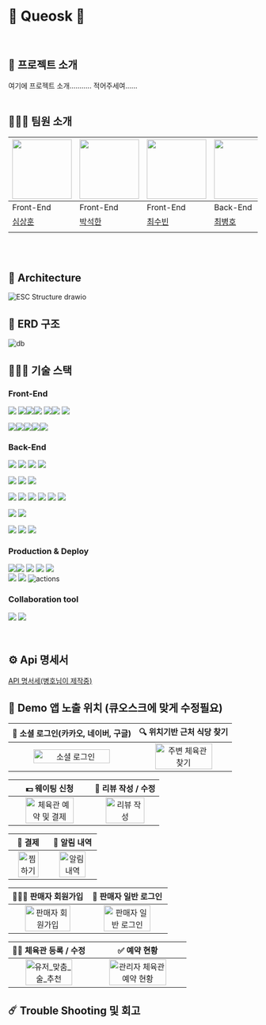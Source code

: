 # 🍝 Queosk 🍳

<br/>

## 📎 프로젝트 소개

여기에 프로젝트 소개........... 적어주세여......
<br><br>

## 🧑‍🤝‍🧑 팀원 소개

| <img src =https://avatars.githubusercontent.com/u/40691745 width="120" height="120"> | <img src =https://user-images.githubusercontent.com/49369306/195608027-5633bd06-1c29-4916-bf75-65567de3b2a5.png width="120" height="120"> | <img src =https://user-images.githubusercontent.com/67897318/209684717-bd1cb2f0-0f07-43f0-94a2-08f91c0a76f8.jpeg width="120" height="120"> | <img src =https://avatars.githubusercontent.com/u/4508765? width="120" height="120">| <img src =https://user-images.githubusercontent.com/67897318/209684716-5baf27b0-c344-4a99-9c98-fc5e9089829d.png width="120" height="120"> | <img src =https://i.imgur.com/tpr5jcv.png width="120" height="120"> |  
|--|--|--|--|--|--|  
|Front-End|Front-End|Front-End|Back-End|Back-End|Back-End|
|[심상훈](https://github.com/SOPLAY)|[박석한](https://github.com/ill2sam)|[최수빈](https://github.com/Su-Bini)|[최병호](https://github.com/peppone-choi)|[조동현](https://github.com/jodonghyeon3)|[조현수](https://github.com/HyunsooZo)|
|||||||


<br><br>

[//]: # (- 로그인 및 소셜로그인 / 마이페이지 / 알림 / 찜하기)

[//]: # (- 체육관 검색&#40;내 주변 체육관&#41; / 체육관 상세정보 / 리뷰 / 체육관 예약 /)

[//]: # (- 체육관 등록 / 예약 현황)

## 🗼 Architecture
![ESC Structure drawio](https://drive.google.com/uc?export=view&id=1dIBKowtLJrN7SPbSo4J6PcAunai1ss1F)

## 💽 ERD 구조
![db](https://drive.google.com/uc?export=view&id=1yzj4CGWa-oXWE3ZzvPjGFRHzjxqWQlaf)

## 🧑🏻‍🔧 기술 스택
### Front-End
<img src="https://img.shields.io/badge/React Query-61DAFB?&logo=react&logoColor=black"> <img src="https://img.shields.io/badge/typescript-3178C6?&logo=typescript&logoColor=white"><image src="https://img.shields.io/badge/Next.js-000000?&logo=Next.js&logoColor=white"><img src="https://img.shields.io/badge/Msw-646CFF?&logo=Msw&logoColor=white"> <img src="https://img.shields.io/badge/Zustand-2C8EBB?&logo=zustand&logoColor=white"><img src="https://img.shields.io/badge/React hook form-764ABC?&logo=reactHookForm&logoColor=white"> <img src="https://img.shields.io/badge/Axios-ff3399?&logo=Axios&logoColor=white">


 <image src="https://img.shields.io/badge/Tailwind%20CSS-06B6D4?&logo=Tailwind%20CSS&logoColor=white"><image src="https://img.shields.io/badge/DaisyUI-6DB33F?&logo=DaisyUI&logoColor=white"><image src="https://img.shields.io/badge/Framer motion-CC0000?&logo=framer&logoColor=white"><image src="https://img.shields.io/badge/React Tostify-DC382D?&logo=&logoColor=white"><image src="https://img.shields.io/badge/NodeMailer-232F3E?&logo=nodemailer&logoColor=white">

### Back-End
<img src="https://img.shields.io/badge/java-007396?&logo=java&logoColor=white"> <img src="https://img.shields.io/badge/spring-6DB33F?&logo=spring&logoColor=white"> <img src="https://img.shields.io/badge/Spring boot-6DB33F?&logo=Spring boot&logoColor=black"> <img src="https://img.shields.io/badge/gradle-02303A?&logo=gradle&logoColor=white">
<br>

<img src="https://img.shields.io/badge/Spring Security-6DB33F?&logo=Spring Security&logoColor=black"> <img src="https://img.shields.io/badge/Json web tokens-000000?&logo=Json web tokens&logoColor=white"> <img src="https://img.shields.io/badge/OAUTH2-EC1C24?&logo=Authy&logoColor=white">
<br>

<img src="https://img.shields.io/badge/MariaDB-003545?&logo=mariaDB&logoColor=white"> <img src="https://img.shields.io/badge/redis-DC382D?&logo=redis&logoColor=white"> <img src="https://img.shields.io/badge/Spring JPA-6DB33F?&logo=Spring JPA&logoColor=white"> <img src="https://img.shields.io/badge/querydsl-2599ED?&logo=querydsl&logoColor=white">  <img src="https://img.shields.io/badge/SMTP-CC0000?&logo=Gmail&logoColor=white">
<image src="https://img.shields.io/badge/Firebase-FFCA28?&logo=firebase&logoColor=black">
<br>

<img src="https://img.shields.io/badge/AssertJ-25A162?&logo=AssertJ&logoColor=white"> <img src="https://img.shields.io/badge/Mockito-008D62?&logo=Mockito&logoColor=white">
<br>

<img src="https://img.shields.io/badge/intellijidea-000000?&logo=intellijidea&logoColor=white"> <img src="https://img.shields.io/badge/postman-FF6C37?&logo=postman&logoColor=white"> <img src="https://img.shields.io/badge/swagger-85EA2D?&logo=swagger&logoColor=white">
<br>

### Production & Deploy
<image src="https://img.shields.io/badge/Docker-2496ED?&logo=Docker&logoColor=white"><img src="https://img.shields.io/badge/aws-232F3E?&logo=amazonaws&logoColor=white"> <img src="https://img.shields.io/badge/ec2-FF9900?&logo=amazonec2&logoColor=white"> <img src="https://img.shields.io/badge/rds-527FFF?&logo=amazonrds&logoColor=white"> <img src="https://img.shields.io/badge/S3-569A31?&logo=amazons3&logoColor=white"> 
<br>
<img src="https://img.shields.io/badge/github-181717?&logo=github&logoColor=white"> <img src="https://img.shields.io/badge/git-F05032?&logo=git&logoColor=white"> <img src="https://img.shields.io/badge/Jenkins-2088FF?&logo=Jenkins&logoColor=white" alt="actions">

### Collaboration tool
<img src="https://img.shields.io/badge/slack-4A154B?&logo=slack&logoColor=white"> <img src="https://img.shields.io/badge/notion-000000?&logo=notion&logoColor=white">
  
<br/>

## ⚙️ Api 명세서

[API 명서세(병호님이 제작중)]()

## 📱 Demo 앱 노출 위치 (큐오스크에 맞게 수정필요)

|                   🚀 소셜 로그인(카카오, 네이버, 구글)                  |                   🔍 위치기반 근처 식당 찾기                  | 
| :----------------------------------------------------------: | :----------------------------------------------------------: | 
| <img src="https://user-images.githubusercontent.com/99726297/209918245-4f292d9f-586a-495c-b69e-1c79eaf18632.gif" alt="소셜 로그인" width=80%> | <img src="https://user-images.githubusercontent.com/99726297/209918330-08383e54-5bd3-410d-a88c-5f3e65f42f1b.gif" alt="주변 체육관 찾기" width=80%> | 

|                   💵 웨이팅 신청              |                   📝 리뷰 작성 / 수정                | 
| :----------------------------------------------------------: | :----------------------------------------------------------: | 
| <img src="https://user-images.githubusercontent.com/99726297/209918399-297de0ad-b7f1-4e47-b3e9-3f467a6444de.gif" alt="체육관 예약 및 결제" width=80%> | <img src="https://user-images.githubusercontent.com/99726297/209918489-28afd68e-aaa4-4b0a-8eb4-d5321e1833a2.gif" alt="리뷰 작성" width=80%>  | 

|                   🔖 결제                 |                    🔔 알림 내역                  | 
| :----------------------------------------------------------: | :----------------------------------------------------------: | 
| <img src="https://user-images.githubusercontent.com/99726297/209920443-2df9d9bc-8167-42ba-bb4d-36bb22060164.gif" alt="찜하기" width=80%> | <img src="https://user-images.githubusercontent.com/99726297/209918729-3f985c32-732c-41cb-9e77-f6831e1ad408.gif" alt="알림 내역" width=80%>  | 

|                   🧑🏻‍💻 판매자 회원가입                |                   🚀 판매자 일반 로그인                  | 
| :----------------------------------------------------------: | :----------------------------------------------------------: | 
| <img src="https://user-images.githubusercontent.com/99726297/209846338-71ff9b2c-7528-4f85-b656-f7deb02a1a1d.gif" alt="판매자 회원가입" width=80%> | <img src="https://user-images.githubusercontent.com/99726297/209918819-66cb4de4-dbbb-478d-8b78-d0052b0e1221.gif" alt="판매자 일반 로그인" width=80%>  | 

|                   🏋🏿 체육관 등록 / 수정                  |                  ✅ 예약 현황                 | 
| :----------------------------------------------------------: | :----------------------------------------------------------: | 
| <img src="https://user-images.githubusercontent.com/99726297/209919918-dd6995a8-9d52-4d8c-975d-48cf15951797.gif" alt="유저_맞춤_술_추천" width=80%> | <img src="https://user-images.githubusercontent.com/99726297/209919079-8040b259-5f73-4f11-bafe-deaa4b540e56.gif" alt="관리자 체육관 예약 현황" width=80%>  | 

## ☄️ Trouble Shooting 및 회고
